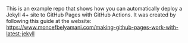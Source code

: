 This is an example repo that shows how you can automatically deploy a 
Jekyll 4+ site to GitHub Pages with GitHub Actions. 
It was created by following this guide at the website: 
https://www.moncefbelyamani.com/making-github-pages-work-with-latest-jekyll

